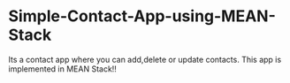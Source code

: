 # Simple-Contact-App-using-MEAN-Stack
Its a contact app where you can add,delete or update contacts. This app is implemented in MEAN Stack!!
